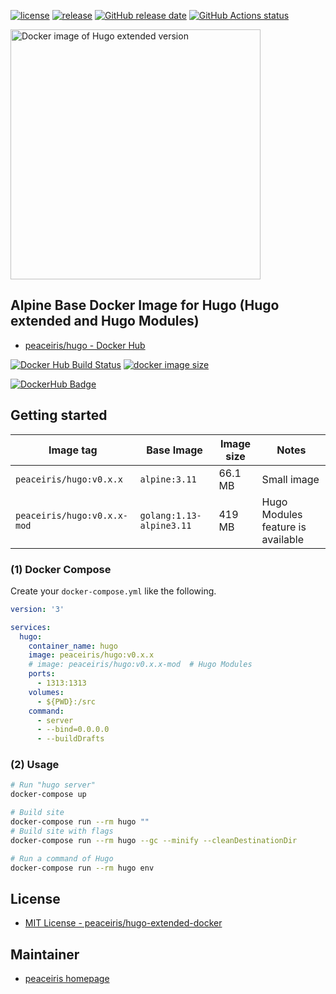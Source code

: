 <!-- https://shields.io/ -->
[![license](https://img.shields.io/github/license/peaceiris/hugo-extended-docker.svg)](https://github.com/peaceiris/hugo-extended-docker/blob/master/LICENSE)
[![release](https://img.shields.io/github/release/peaceiris/hugo-extended-docker.svg)](https://github.com/peaceiris/hugo-extended-docker/releases/latest)
[![GitHub release date](https://img.shields.io/github/release-date/peaceiris/hugo-extended-docker.svg)](https://github.com/peaceiris/hugo-extended-docker/releases)
[![GitHub Actions status](https://github.com/peaceiris/hugo-extended-docker/workflows/Docker%20Image%20CI/badge.svg)](https://github.com/peaceiris/hugo-extended-docker/actions)

<img width="400" alt="Docker image of Hugo extended version" src="./images/ogp.svg">



## Alpine Base Docker Image for Hugo (Hugo extended and Hugo Modules)

- [peaceiris/hugo - Docker Hub]

[![Docker Hub Build Status](https://img.shields.io/docker/cloud/build/peaceiris/hugo.svg)](https://hub.docker.com/r/peaceiris/hugo)
[![docker image size](https://images.microbadger.com/badges/image/peaceiris/hugo.svg)](https://microbadger.com/images/peaceiris/hugo)

<!-- https://microbadger.com/ -->

[![DockerHub Badge](https://dockeri.co/image/peaceiris/hugo)][peaceiris/hugo - Docker Hub]

[peaceiris/hugo - Docker Hub]: https://hub.docker.com/r/peaceiris/hugo



## Getting started

| Image tag | Base Image | Image size | Notes |
|---|---|---|---|
| `peaceiris/hugo:v0.x.x` | `alpine:3.11` | 66.1 MB | Small image |
| `peaceiris/hugo:v0.x.x-mod` | `golang:1.13-alpine3.11` | 419 MB | Hugo Modules feature is available |

### (1) Docker Compose

Create your `docker-compose.yml` like the following.

```yaml
version: '3'

services:
  hugo:
    container_name: hugo
    image: peaceiris/hugo:v0.x.x
    # image: peaceiris/hugo:v0.x.x-mod  # Hugo Modules
    ports:
      - 1313:1313
    volumes:
      - ${PWD}:/src
    command:
      - server
      - --bind=0.0.0.0
      - --buildDrafts
```

### (2) Usage

```sh
# Run "hugo server"
docker-compose up

# Build site
docker-compose run --rm hugo ""
# Build site with flags
docker-compose run --rm hugo --gc --minify --cleanDestinationDir

# Run a command of Hugo
docker-compose run --rm hugo env
```



## License

- [MIT License - peaceiris/hugo-extended-docker]

[MIT License - peaceiris/hugo-extended-docker]: https://github.com/peaceiris/hugo-extended-docker/blob/master/LICENSE



## Maintainer

- [peaceiris homepage](https://peaceiris.com/)
